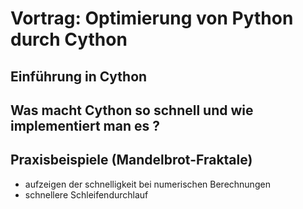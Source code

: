 # Vortrag: Optimierung von Python durch Cython

## Einführung in Cython

## Was macht Cython so schnell und wie implementiert man es ?

## Praxisbeispiele (Mandelbrot-Fraktale)
- aufzeigen der schnelligkeit bei numerischen Berechnungen
- schnellere Schleifendurchlauf
